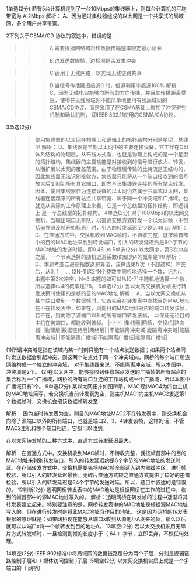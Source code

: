 1单选(2分)
若有5台计算机连到了一台10Mbps的集线器上，则每台计算机的平均带宽为
A.2Mbps 解析：  A、因为通过集线器组成的以太网是一个共享式的局域网，多个用户共享带宽。

2下列关于CSMA/CD 协议的叙述中，错误的是
>>>A.需要根据网络跨距和数据传输速率限定最小帧长

>>>B.边发送数据帧，边检测是否发生冲突

>>>C.适用于无线网络，以实现无线链路共享

>>>D.当信号传播延迟趋近0 时，信道利用率趋近100%
>>>解析：  C、因为无线电波能够向所有的方向传播，并且其传播距离受限，使得在无线局域网不能简单地使用有线局域网的CSMA/CD协议，而是采用了在CSMA基础上增加了冲突避免机制和确认机制，
>>>即IEEE 802.11使用的CSMA/CA协议。

3单选(2分)
>>使用集线器的以太网在物理上和逻辑上的拓扑结构分别是星型，总线型
>>解析：  D、集线器是早期以太网中的主要连接设备，它工作在OSI体系结构的物理层。从布线方式看，也就是物理上构成的是一个星型的拓扑结构。集线器的主要功能是对接收到的信号进行放大、转发，
>>从而扩展以太网的覆盖范围。由于物理层传输的比特流是无结构的，因此集线器无法识别接收方，集线器只能将从一个端口接收到的信号放大后复制到所有其它端口，即向与该集线器连接的所有站点转发。
>>因此，使用集线器作为连接设备的以太网仍然属于共享式以太网，集线器连接起来的所有站点共享带宽、属于同一个冲突域和广播域。也就是从实际的工作原理上来看，它是一个总线型的拓扑结构，即逻辑上
>>是一个总线型的拓扑结构。
4单选(2分)
>>对于100Mbps的以太网交换机，当输出端口无排队，以直通交换方式转发一个以太网帧（不包括前导码及帧开始标志）时，引入的转发延迟至少是0.48 μs
>>解析：  D、在直通方式中，交换机收到MAC帧时，不待收完整，就按帧首部中的目的MAC地址来判别转发端口，引入的转发延迟约是6个字节的MAC地址的发送时延，即​0.48 μs
5单选(2分)
>>以太网中，第3次冲突之后，一个节点选择的随机退避系数r的值为4的概率是1/8
>>解析：  D、本题考查二进制指数退避算法，该算法第N次（不超过10）冲突后，从0, 1, , …, (2N-1)这2^N个整数中随机地选择一个数，记为r。
>>本题中第3次冲突，N=3.本题的如可以从[0-7]中随机地选择一个数，所以选择r=4的概率是1/8。
6单选(2分)
>>当以太网交换机对帧进行转发决策时使用的是帧的目的MAC地址
>>解析：  A、当以太网交换机从某个端口收到一个数据帧时，它首先会在转发表中查找目的MAC地址在不在转发表中，如果在，则向目的MAC地址对应的端口转发该帧，若不在，则向除了源端口以外的所有端口转发该帧，
>>以保证无论目的主机在何端口，都能收到该帧。
|-|-|-|
|集线器|网桥，交换机|路由器|
|物理层|数据链路层|网络层|
|不能隔离冲突域|能隔离冲突域|能隔离冲突域|
|不能隔离广播域|不能隔离广播域|能隔离广播域|

(1)所谓冲突域是指在该域内某一时刻只能有一个站点发送数据；如果两个站点同时发送数据会引起冲突，则这两个站点处于同一个冲突域内，网桥的每个端口所连网络构成一个独立的冲突域，
对于集线器来说，不能隔离冲突域，所以本图中，冲突域是2个。
(2)在以太网中，能够接收到任意站点发送的广播帧的所有站点的集合称为一个广播域，网桥的所有端口互连的工作站构成一个广播域，所以本图中广播域只有1个。
9单选(2分)
某以太网拓扑如图所示，MAC1到MAC4为四台主机的MAC地址简写，若交换机当前转发表为空，则主机MAC1向主机MAC2发送第1个数据帧时，交换机会把该数据帧转发至

解析：  因为当时转发表为空，则目的MAC地址MAC2不在转发表中，则交换机会向除了源端口以外的所有端口，也就是端口2、3、4转发该帧，这样的话，不管MAC2主机和哪个端口相连，它都可以收到。

在以太网转发帧的三种方式中，直通方式转发延迟最大。

解析：在直通方式中，交换机收到MAC帧时，不待收完整，就按帧首部中的目的MAC地址来判别转发端口，引入的转发延迟约是6个字节的MAC地址的发送时延。在存储转发方式中，交换机需要先将MAC帧全部读入到内部缓冲区，进行帧校验，所以引入的转发延迟最长。无碎片直通方式较之直通方式提供了较好的差错检验，所以引入的转发延迟是64个字节的发送时延。所以，题目中叙述的是错误的。
12判断(2分)
透明网桥转发表中的MAC地址是根据网桥在工作的过程中，收到的帧首部中的源MAC地址写入的。
解析：透明网桥在转发帧的过程中逐渐将其转发表建立起来。特别要注意的是，网桥转发表中的MAC地址是根据源MAC地址写入的，但在进行转发时是将此MAC地址当作目的地址。
这是因为网桥的转发表根据的原理就是：如果网桥现在能够从端口x收到从源地址A发来的帧，那么以后就可以从端口x将一个帧转发到目的地址A。
13填空(2分)
若以太交换机采用无碎片方式转发帧时，一旦检测到帧的长度小于（ 64    ）字节，立即丢弃，不做任何处理。


14填空(2分)
 IEEE 802标准中将局域网的数据链路层分为两个子层，分别是逻辑链路控制子层和（ 媒体访问控制 )子层
15填空(2分)
以太网交换机实质上就是一个多端口的（  网桥）
